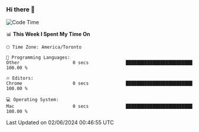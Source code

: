 ### Hi there 👋


<!--START_SECTION:waka-->
![Code Time](http://img.shields.io/badge/Code%20Time-1%2C909%20hrs%2026%20mins-blue)

📊 **This Week I Spent My Time On** 

```text
🕑︎ Time Zone: America/Toronto

💬 Programming Languages: 
Other                    0 secs              █████████████████████████   100.00 % 

🔥 Editors: 
Chrome                   0 secs              █████████████████████████   100.00 % 

💻 Operating System: 
Mac                      0 secs              █████████████████████████   100.00 % 
```


 Last Updated on 02/06/2024 00:46:55 UTC
<!--END_SECTION:waka-->

<!--
**SillyPasty/SillyPasty** is a ✨ _special_ ✨ repository because its `README.md` (this file) appears on your GitHub profile.

Here are some ideas to get you started:

- 🔭 I’m currently working on ...
- 🌱 I’m currently learning ...
- 👯 I’m looking to collaborate on ...
- 🤔 I’m looking for help with ...
- 💬 Ask me about ...
- 📫 How to reach me: ...
- 😄 Pronouns: ...
- ⚡ Fun fact: ...
-->


